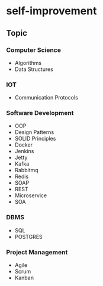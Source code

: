 # self-improvement


## Topic

### Computer Science
- Algorithms
- Data Structures
### IOT
- Communication Protocols
### Software Development
- OOP
- Design Patterns
- SOLID Principles
- Docker
- Jenkins
- Jetty
- Kafka
- Rabbitmq
- Redis
- SOAP
- REST
- Microservice
- SOA
### DBMS
- SQL
- POSTGRES
### Project Management
- Agile
- Scrum
- Kanban
